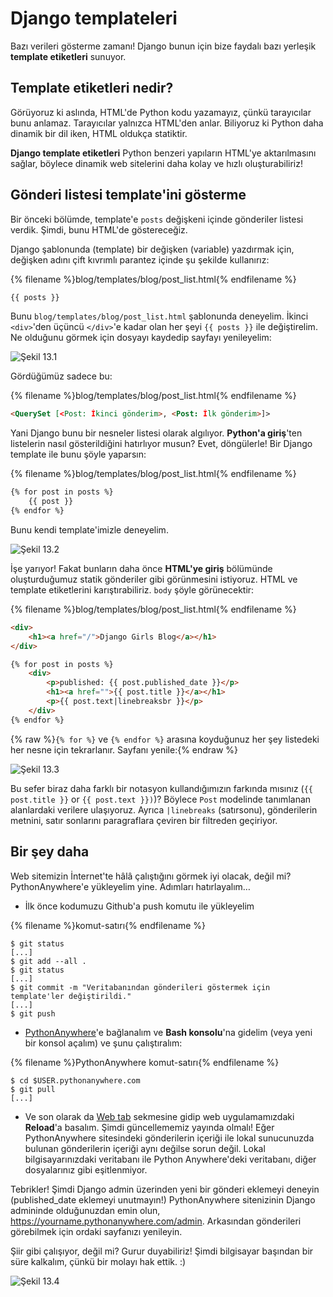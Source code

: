 # Django templateleri

Bazı verileri gösterme zamanı! Django bunun için bize faydalı bazı yerleşik **template etiketleri** sunuyor.

## Template etiketleri nedir?

Görüyoruz ki aslında, HTML'de Python kodu yazamayız, çünkü tarayıcılar bunu anlamaz. Tarayıcılar yalnızca HTML'den anlar. Biliyoruz ki Python daha dinamik bir dil iken, HTML oldukça statiktir.

**Django template etiketleri** Python benzeri yapıların HTML'ye aktarılmasını sağlar, böylece dinamik web sitelerini daha kolay ve hızlı oluşturabiliriz!

## Gönderi listesi template'ini gösterme

Bir önceki bölümde, template'e `posts` değişkeni içinde gönderiler listesi verdik. Şimdi, bunu HTML'de göstereceğiz.

Django şablonunda (template) bir değişken (variable) yazdırmak için, değişken adını çift kıvrımlı parantez içinde şu şekilde kullanırız:

{% filename %}blog/templates/blog/post_list.html{% endfilename %}

```html
{{ posts }}
```

Bunu `blog/templates/blog/post_list.html` şablonunda deneyelim. İkinci `<div>`'den üçüncü `</div>`'e kadar olan her şeyi `{{ posts }}` ile değiştirelim. Ne olduğunu görmek için dosyayı kaydedip sayfayı yenileyelim:

![Şekil 13.1](images/step1.png)

Gördüğümüz sadece bu:

{% filename %}blog/templates/blog/post_list.html{% endfilename %}

```html
<QuerySet [<Post: İkinci gönderim>, <Post: İlk gönderim>]>
```

Yani Django bunu bir nesneler listesi olarak algılıyor. **Python'a giriş**'ten listelerin nasıl gösterildiğini hatırlıyor musun? Evet, döngülerle! Bir Django template ile bunu şöyle yaparsın:

{% filename %}blog/templates/blog/post_list.html{% endfilename %}

```html
{% for post in posts %}
    {{ post }}
{% endfor %}
```

Bunu kendi template'imizle deneyelim.

![Şekil 13.2](images/step2.png)

İşe yarıyor! Fakat bunların daha önce **HTML'ye giriş** bölümünde oluşturduğumuz statik gönderiler gibi görünmesini istiyoruz. HTML ve template etiketlerini karıştırabiliriz. `body` şöyle görünecektir:

{% filename %}blog/templates/blog/post_list.html{% endfilename %}

```html
<div>
    <h1><a href="/">Django Girls Blog</a></h1>
</div>

{% for post in posts %}
    <div>
        <p>published: {{ post.published_date }}</p>
        <h1><a href="">{{ post.title }}</a></h1>
        <p>{{ post.text|linebreaksbr }}</p>
    </div>
{% endfor %}
```

{% raw %}`{% for %}` ve `{% endfor %}` arasına koyduğunuz her şey listedeki her nesne için tekrarlanır. Sayfanı yenile:{% endraw %}

![Şekil 13.3](images/step3.png)

Bu sefer biraz daha farklı bir notasyon kullandığımızın farkında mısınız (`{{ post.title }}` or `{{ post.text }})`)? Böylece `Post` modelinde tanımlanan alanlardaki verilere ulaşıyoruz. Ayrıca `|linebreaks` (satırsonu), gönderilerin metnini, satır sonlarını paragraflara çeviren bir filtreden geçiriyor.

## Bir şey daha

Web sitemizin İnternet'te hâlâ çalıştığını görmek iyi olacak, değil mi? PythonAnywhere'e yükleyelim yine. Adımları hatırlayalım…

* İlk önce kodumuzu Github'a push komutu ile yükleyelim

{% filename %}komut-satırı{% endfilename %}

    $ git status
    [...]
    $ git add --all .
    $ git status
    [...]
    $ git commit -m "Veritabanından gönderileri göstermek için template'ler değiştirildi."
    [...]
    $ git push
    

* [PythonAnywhere](https://www.pythonanywhere.com/consoles/)'e bağlanalım ve **Bash konsolu**'na gidelim (veya yeni bir konsol açalım) ve şunu çalıştıralım:

{% filename %}PythonAnywhere komut-satırı{% endfilename %}

    $ cd $USER.pythonanywhere.com
    $ git pull
    [...]
    

* Ve son olarak da [Web tab](https://www.pythonanywhere.com/web_app_setup/) sekmesine gidip web uygulamamızdaki **Reload**'a basalım. Şimdi güncellememiz yayında olmalı! Eğer PythonAnywhere sitesindeki gönderilerin içeriği ile lokal sunucunuzda bulunan gönderilerin içeriği aynı değilse sorun değil. Lokal bilgisayarınızdaki veritabanı ile Python Anywhere'deki veritabanı, diğer dosyalarınız gibi eşitlenmiyor.

Tebrikler! Şimdi Django admin üzerinden yeni bir gönderi eklemeyi deneyin (published_date eklemeyi unutmayın!) PythonAnywhere sitenizinin Django admininde olduğunuzdan emin olun, https://yourname.pythonanywhere.com/admin. Arkasından gönderileri görebilmek için ordaki sayfanızı yenileyin.

Şiir gibi çalışıyor, değil mi? Gurur duyabiliriz! Şimdi bilgisayar başından bir süre kalkalım, çünkü bir molayı hak ettik. :)

![Şekil 13.4](images/donut.png)
